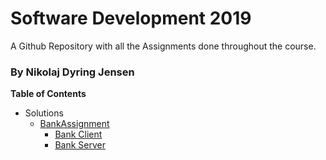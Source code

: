 # Software Development 2019
A Github Repository with all the Assignments done throughout the course.
### By Nikolaj Dyring Jensen

**Table of Contents**
* Solutions
  * [BankAssignment](https://github.com/NikoDyring/Software2019/tree/master/Solutions/BankAssignment)
    * [Bank Client](https://github.com/NikoDyring/Software2019/tree/master/Solutions/BankAssignment/BankClient)
    * [Bank Server](https://github.com/NikoDyring/Software2019/tree/master/Solutions/BankAssignment/BankServer)
